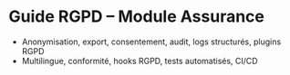 # Guide RGPD – Module Assurance

- Anonymisation, export, consentement, audit, logs structurés, plugins RGPD
- Multilingue, conformité, hooks RGPD, tests automatisés, CI/CD
